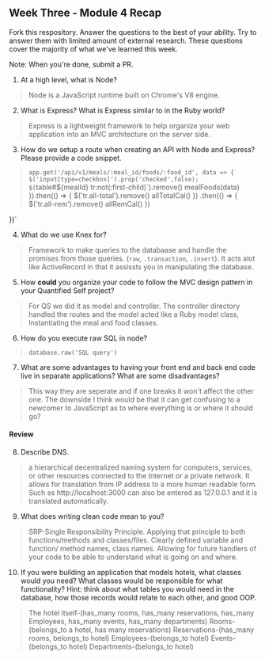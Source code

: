 ## Week Three - Module 4 Recap

Fork this respository. Answer the questions to the best of your ability. Try to answer them with limited amount of external research. These questions cover the majority of what we've learned this week.

Note: When you're done, submit a PR.

1. At a high level, what is Node?

>Node is a JavaScript runtime built on Chrome's V8 engine.

2. What is Express? What is Express similar to in the Ruby world?

>Express is a lightweight framework to help organize your web application into an MVC architecture on the server side.

3. How do we setup a route when creating an API with Node and Express? Please provide a code snippet.

>`app.get('/api/v1/meals/:meal_id/foods/:food_id', data => {
    $('input[type=checkbox]').prop('checked',false);
    $(`table#${mealId} tr:not(:first-child)`).remove()
    mealFoods(data)
    }).then(() => {
        $('tr.all-total').remove()
        allTotalCal()
      })
      .then(() => {
        $('tr.all-rem').remove()
        allRemCal()
    })

})`

4. What do we use Knex for?

>Framework to make queries to the databaase and handle the promises from those queries. (`raw`, `.transaction`, `.insert`). It acts
alot like ActiveRecord in that it assissts you in manipulating the database.

5. How **could** you organize your code to follow the MVC design pattern in your Quantified Self project?

>For QS we did it as model and controller. The controller directory handled the routes and the model acted like a Ruby model class,
Instantiating the meal and food classes.

6. How do you execute raw SQL in node?

> `database.raw('SQL query')`

7. What are some advantages to having your front end and back end code live in separate applications? What are some disadvantages?

>This way they are seperate and if one breaks it won't affect the other one. The downside I think would be that it can get confusing to a
newcomer to JavaScript as to where everything is or where it should go?


#### Review

8. Describe DNS.

> a hierarchical decentralized naming system for computers, services, or other resources connected to the Internet or a private network.
It allows for translation from IP address to a more human readable form. Such as http://localhost:3000 can also be entered as 127.0.0.1 and it
is translated automatically.

9. What does writing clean code mean to you?

>SRP-Single Responsibility Principle. Applying that principle to both functions/methods and classes/files. Clearly defined variable and function/
method names, class names. Allowing for future handlers of your code to be able to understand what is going on and where.

10. If you were building an application that models hotels, what classes would you need? What classes would be responsible for what functionality? Hint: think about what tables you would need in the database, how those records would relate to each other, and good OOP.

>The hotel itself-(has_many rooms, has_many reservations, has_many Employees, has_many events, has_many departments)
 Rooms-(belongs_to a hotel, has many reservations)
 Reservations-(has_many rooms, belongs_to hotel)
 Employees-(belongs_to hotel)
 Events-(belongs_to hotel)
 Departments-(belongs_to hotel)

